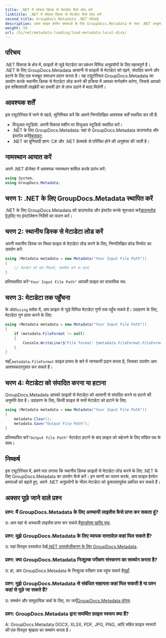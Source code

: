 ```yaml
---
title: .NET में लोकल डिस्क से मेटाडेटा कैसे लोड करें
linktitle: .NET में लोकल डिस्क से मेटाडेटा कैसे लोड करें
second_title: GroupDocs.Metadata .NET एपीआई
description: उन्नत फ़ाइल हेरफेर क्षमताओं के लिए GroupDocs.Metadata के साथ .NET अनुप्रयोगों में फ़ाइल मेटाडेटा को आसानी से प्रबंधित करें।
weight: 10
url: /hi/net/metadata-loading/load-metadata-local-disk/
---
```

## परिचय
.NET विकास के क्षेत्र में, फ़ाइलों से जुड़े मेटाडेटा का प्रबंधन विभिन्न अनुप्रयोगों के लिए महत्वपूर्ण है। .NET के लिए GroupDocs.Metadata आसानी से फ़ाइलों से मेटाडेटा को पढ़ने, संपादित करने और हटाने के लिए एक मजबूत समाधान प्रदान करता है। यह ट्यूटोरियल GroupDocs.Metadata का उपयोग करके स्थानीय डिस्क से मेटाडेटा लोड करने की प्रक्रिया में आपका मार्गदर्शन करेगा, जिससे आपको इस शक्तिशाली लाइब्रेरी का प्रभावी ढंग से लाभ उठाने में मदद मिलेगी।
## आवश्यक शर्तें
इस ट्यूटोरियल में जाने से पहले, सुनिश्चित करें कि आपने निम्नलिखित आवश्यक शर्तें स्थापित कर ली हैं:
- विजुअल स्टूडियो: अपनी विकास मशीन पर विजुअल स्टूडियो स्थापित करें।
-  .NET के लिए GroupDocs.Metadata: यहां से GroupDocs.Metadata डाउनलोड और इंस्टॉल करें[वेबसाइट](https://releases.groupdocs.com/metadata/net/).
- .NET का बुनियादी ज्ञान: C# और .NET फ्रेमवर्क से परिचित होने की अनुशंसा की जाती है।

## नामस्थान आयात करें
अपने .NET प्रोजेक्ट में आवश्यक नामस्थान शामिल करके प्रारंभ करें:
```csharp
using System;
using GroupDocs.Metadata;
```
## चरण 1: .NET के लिए GroupDocs.Metadata स्थापित करें
 .NET के लिए GroupDocs.Metadata को डाउनलोड और इंस्टॉल करके शुरुआत करें[डाउनलोड पेज](https://releases.groupdocs.com/metadata/net/)दिए गए इंस्टॉलेशन निर्देशों का पालन करें।
## चरण 2: स्थानीय डिस्क से मेटाडेटा लोड करें
अपनी स्थानीय डिस्क पर स्थित फ़ाइल से मेटाडेटा लोड करने के लिए, निम्नलिखित कोड स्निपेट का उपयोग करें:
```csharp
using (Metadata metadata = new Metadata("Your Input File Path"))
{
    // मेटाडेटा को यहां निकालें, संपादित करें या हटाएं
}
```
 प्रतिस्थापित करें`"Your Input File Path"` आपकी फ़ाइल का वास्तविक पथ.
## चरण 3: मेटाडेटा तक पहुँचना
 के अंदर`using` ब्लॉक में, आप फ़ाइल से जुड़े विभिन्न मेटाडेटा गुणों तक पहुँच सकते हैं। उदाहरण के लिए, मेटाडेटा गुण प्राप्त करने के लिए:
```csharp
using (Metadata metadata = new Metadata("Your Input File Path"))
{
    if (metadata.FileFormat != null)
    {
        Console.WriteLine($"File format: {metadata.FileFormat.FileFormatType}");
    }
}
```
 यहाँ,`metadata.FileFormat` फ़ाइल प्रारूप के बारे में जानकारी प्रदान करता है, जिसका उपयोग आप आवश्यकतानुसार कर सकते हैं।
## चरण 4: मेटाडेटा को संपादित करना या हटाना
GroupDocs.Metadata आपको फ़ाइलों से मेटाडेटा को आसानी से संपादित करने या हटाने की अनुमति देता है। उदाहरण के लिए, किसी फ़ाइल से सभी मेटाडेटा को हटाने के लिए:
```csharp
using (Metadata metadata = new Metadata("Your Input File Path"))
{
    metadata.Clear();
    metadata.Save("Output File Path");
}
```
 प्रतिस्थापित करें`"Output File Path"` मेटाडेटा हटाने के बाद फ़ाइल को सहेजने के लिए वांछित पथ के साथ।

## निष्कर्ष
इस ट्यूटोरियल में, हमने पता लगाया कि स्थानीय डिस्क फ़ाइलों से मेटाडेटा लोड करने के लिए .NET के लिए GroupDocs.Metadata का उपयोग कैसे करें। इन चरणों का पालन करके, आप फ़ाइल हेरफेर क्षमताओं को बढ़ाते हुए, अपने .NET अनुप्रयोगों के भीतर मेटाडेटा को कुशलतापूर्वक प्रबंधित कर सकते हैं।

## अक्सर पूछे जाने वाले प्रश्न
### प्रश्न: मैं GroupDocs.Metadata के लिए अस्थायी लाइसेंस कैसे प्राप्त कर सकता हूं?
 उ: आप यहां से अस्थायी लाइसेंस प्राप्त कर सकते हैं[ग्रुपडॉक्स खरीद पृष्ठ](https://purchase.groupdocs.com/temporary-license/).
### प्रश्न: मुझे GroupDocs.Metadata के लिए व्यापक दस्तावेज़ कहां मिल सकते हैं?
 उ: यहां विस्तृत दस्तावेज़ देखें[.NET दस्तावेज़ीकरण के लिए GroupDocs.Metadata](https://tutorials.groupdocs.com/metadata/net/).
### प्रश्न: क्या GroupDocs.Metadata निःशुल्क परीक्षण संस्करण का समर्थन करता है?
 उ: हां, आप GroupDocs.Metadata के निःशुल्क परीक्षण तक पहुंच सकते हैं[यहाँ](https://releases.groupdocs.com/).
### प्रश्न: मुझे GroupDocs.Metadata से संबंधित सहायता कहां मिल सकती है या प्रश्न कहां से पूछे जा सकते हैं?
 उ: समर्थन और सामुदायिक चर्चा के लिए, पर जाएँ[GroupDocs.Metadata फ़ोरम](https://forum.groupdocs.com/c/metadata/14).
### प्रश्न: GroupDocs.Metadata द्वारा समर्थित फ़ाइल स्वरूप क्या हैं?
A: GroupDocs.Metadata DOCX, XLSX, PDF, JPG, PNG, आदि सहित फ़ाइल स्वरूपों की एक विस्तृत श्रृंखला का समर्थन करता है।